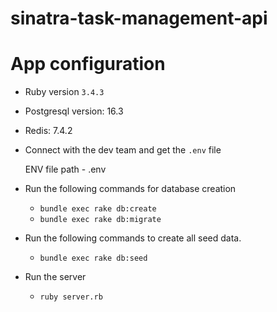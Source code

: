# sinatra-task-management-api
# App configuration

* Ruby version `3.4.3`

* Postgresql version: 16.3

* Redis: 7.4.2

* Connect with the dev team and get the `.env` file

    ENV file path - .env

* Run the following commands for database creation

    - `bundle exec rake db:create`
    - `bundle exec rake db:migrate`

* Run the following commands to create all seed data.

    - `bundle exec rake db:seed`

* Run the server

    - `ruby server.rb`